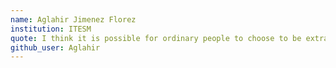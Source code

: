 ```yaml
---
name: Aglahir Jimenez Florez
institution: ITESM
quote: I think it is possible for ordinary people to choose to be extraordinary.
github_user: Aglahir
---
```

